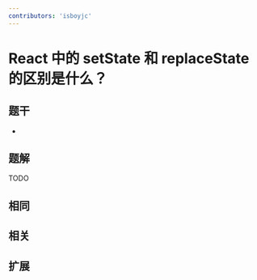 ```yaml
---
contributors: 'isboyjc'
---
```


# React 中的 setState 和 replaceState 的区别是什么？


## 题干

- 



## 题解

<!-- ::: details 点我查看题解 -->

  TODO

<!-- ::: -->



## 相同


## 相关


## 扩展

